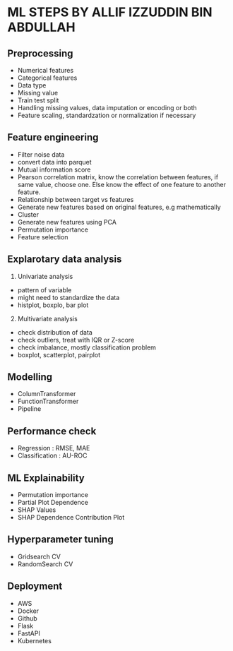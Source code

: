 # ML STEPS BY ALLIF IZZUDDIN BIN ABDULLAH

## Preprocessing

- Numerical features
- Categorical features
- Data type
- Missing value
- Train test split
- Handling missing values, data imputation or encoding or both
- Feature scaling, standardzation or normalization if necessary


## Feature engineering

- Filter noise data
- convert data into parquet
- Mutual information score
- Pearson correlation matrix, know the correlation between features, if same value, choose one. Else know the effect of one feature to another feature.
- Relationship between target vs features
- Generate new features based on original features, e.g mathematically
- Cluster
- Generate new features using PCA
- Permutation importance
- Feature selection

## Explarotary data analysis

1. Univariate analysis
- pattern of variable
- might need to standardize the data
- histplot, boxplo, bar plot 

2. Multivariate analysis
- check distribution of data
- check outliers, treat with IQR or Z-score
- check imbalance, mostly classification problem
- boxplot, scatterplot, pairplot

## Modelling
- ColumnTransformer
- FunctionTransformer
- Pipeline

## Performance check
- Regression : RMSE, MAE
- Classification : AU-ROC

## ML Explainability
- Permutation importance
- Partial Plot Dependence
- SHAP Values
- SHAP Dependence Contribution Plot


## Hyperparameter tuning
- Gridsearch CV
- RandomSearch CV

## Deployment
- AWS
- Docker
- Github
- Flask
- FastAPI
- Kubernetes
